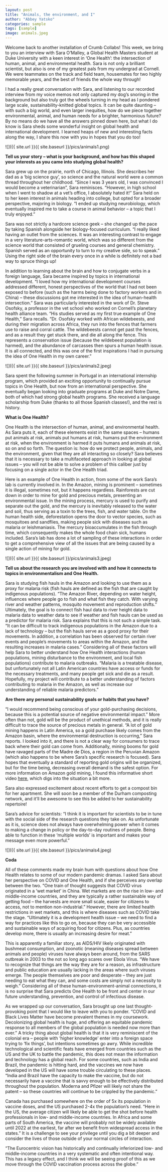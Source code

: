 ```yaml
---
layout: post
title: "Animals, the environment, and I"
author: "Abbey Yatsko"
categories: sample
tags: [sample]
image: animals.jpeg
---
```


Welcome back to another installation of Crumb Collabs! This week, we bring to you an interview with Sara O’Malley, a Global Health Masters student at Duke University with a keen interest in ‘One Health’: the intersection of human, animal, and environmental health. Sara is not only a brilliant scientist, but also is one of my greatest pals from my undergrad at Cornell. We were teammates on the track and field team, housemates for two highly memorable years, and the best of friends the whole way through!

I had a really great conversation with Sara, and listening to our recorded interview from my voice memos not only captured my dog’s snoring in the background but also truly got the wheels turning in my head as I pondered large scale, sustainability-knitted global topics. It can be quite daunting – with such a big world, and even larger inequities, how do we piece together environmental, animal, and human needs for a brighter, harmonious future? By no means do we have all the answers pinned down here, but what I do know is Sara sheds some wonderful insight on global health and international development. I learned heaps of new and interesting facts along the way, I share this now with you in hopes that you do too!

![]({{ site.url }}{{ site.baseurl }}/pics/animals1.png)

**Tell us your story – what is your background, and how has this shaped your interests as you came into studying global health?**

Sara grew up on the prairie, north of Chicago, Illinois. She describes her dad as a ‘big science guy’, so science and the natural world were a common thread throughout her childhood. “Since I was 3 years old, I was convinced I would become a veterinarian”, Sara reminisces. “However, in high school when I went to shadow at a vet’s office, I absolutely hated it!” Sara held on to her keen interest in animals heading into college, but opted for a broader perspective, majoring in biology. “I ended up studying neurobiology, which eventually inspired me to take a course in animal behavior – a topic that I truly enjoyed.”

Sara was not strictly a hardcore science geek – she changed up the pace by taking Spanish alongside her biology-focused curriculum. “I really liked having an outlet from the sciences. It was an interesting contrast to engage in a very literature-arts-romantic world, which was so different from the science world that consisted of grueling courses and general chemistry. Spanish served as an opportunity to turn to my creative side, so to speak.”  Using the right side of the brain every once in a while is definitely not a bad way to spruce things up! 

In addition to learning about the brain and how to conjugate verbs in a foreign language, Sara became inspired by topics in international development. “I loved how my international development courses addressed different, honest perspectives of the world that I had not been exposed to before (such as the harms being done to factory workers and in China) – these discussions got me interested in the idea of human-health intersection.” Sara was particularly interested in the work of Dr. Steve Osofsky, a professor in the vet school who worked on Cornell’s planetary health alliance team. “His studies served as my first true example of One Health,” Sara recalls. “Dr. Osofsky worked with African wildebeests, and during their migration across Africa, they run into the fences that farmers use to raise and corral cattle. The wildebeests cannot get past the fences, and as a result they get stuck there, and die all along the fence. This represents a conservation issue (because the wildebeest population is harmed), and the abundance of carcasses then spurs a human health issue. It is all connected, and this was one of the first inspirations I had in pursuing the idea of One Health in my own career.” 

![]({{ site.url }}{{ site.baseurl }}/pics/animals2.jpeg)

Sara spent the following summer in Portugal in an international internship program, which provided an exciting opportunity to continually pursue topics in One Health, but now from an international perspective. She eventually began looking into graduate programs at Duke and Notre Dame, both of which had strong global health programs. She received a language scholarship from Duke (thanks to all those Spanish classes!), and the rest is history.

**What is One Health?**

One Health is the intersection of human, animal, and environmental health. As Sara puts it, each of these elements exist in the same spaces – humans put animals at risk, animals put humans at risk, humans put the environment at risk, when the environment is harmed it puts humans and animals at risk, so on and so forth. The question is: how do we protect people, animals, and the environment, given that they are all interacting so closely? Sara believes that it is necessary to take a multifaceted approach in looking at global issues – you will not be able to solve a problem of this caliber just by focusing on a single actor in the One Health triad.

Here is an example of One Health in action, from some of the work Sara’s lab is currently involved in. In the Amazon, mining is prominent – sometimes it is illegal, sometimes not, but it happens regardless. Rainforests are cut down in order to mine for gold and precious metals, presenting an environmental issue. In the mining process, mercury is used to purify and separate out the gold, and the mercury is inevitably released to the water and soil, thus serving as a toxin to the trees, fish, and water table. On the human health side, deforestation opens the door to vector species, such as mosquitoes and sandflies, making people sick with diseases such as malaria or leishmaniasis. The mercury bioaccumulates in the fish through time, which consequently makes the whole food chain sick, humans included. Sara’s lab has done a lot of sampling of these interactions in order to get a comprehensive view of all the issues that are being caused by a single action of mining for gold.

![]({{ site.url }}{{ site.baseurl }}/pics/animals3.jpeg)

**Tell us about the research you are involved with and how it connects to topics in environmentalism and One Health.**

Sara is studying fish hauls in the Amazon and looking to use them as a proxy for malaria risk (fish hauls are defined as the fish that are caught by indigenous populations). “The Amazon River, depending on water height, influences where people go to fish and what fish they catch. With varying river and weather patterns, mosquito movement and reproduction shifts.” Ultimately, the goal is to connect fish haul data to river height data to malaria data to weather data to see if weather and fish hauls can be used as a predictor for malaria risk. Sara explains that this is not such a simple task. “It can be difficult to track indigenous populations in the Amazon due to a lack of technology – but the fish hauls serve as a good proxy for their movements. In addition, a correlation has been observed for certain river events and people’s movements to areas within the Amazon, and the resulting increases in malaria cases.” Considering all of these factors will help Sara to better understand how One Health interactions (human populations, mining disturbance to the environment, and local fish populations) contribute to malaria outbreaks. “Malaria is a treatable disease, but unfortunately not all Latin American countries have access or funds for the necessary treatments, and many people get sick and die as a result. Hopefully, my project will contribute to a better understanding of factors contributing to malaria in the Amazon, as well as increase our understanding of reliable malaria predictors.”

**Are there any personal sustainability goals or habits that you have?**

“I would recommend being conscious of your gold-purchasing decisions, because this is a potential source of negative environmental impact.” More often than not, gold will be the product of unethical methods, and it is really difficult to trace the source of precious metals in general. “A lot of gold mining happens in Latin America, so a gold purchase likely comes from the Amazon basin, where the environmental destruction is occurring,” Sara reports. I looked into it, and there is not a clear way for consumers to trace back where their gold can come from. Additionally, mining booms for gold have ravaged parts of the Madre de Dios, a region in the Peruvian Amazon (which also happens to be where Sara’s specific research is focused). Sara hopes that eventually a standard of reporting gold origins will be organized, but for the time being, decreasing overall demand is the safest option. For more information on Amazon gold mining, I found this informative short video [here](https://www.pbs.org/wnet/need-to-know/environment/video-the-price-of-gold-illegal-gold-mining-in-the-amazon/11114/), which digs into the situation a bit more.

Sara also expressed excitement about recent efforts to get a compost bin for her apartment. She will soon be a member of the Durham composting network, and it’ll be awesome to see this be added to her sustainability repertoire!

Sara’s advice for scientists: “I think it is important for scientists to be in tune with the social side of the research questions they take on. As unfortunate as it is, science does not always have overwhelming power when it comes to making a change in policy or the day-to-day routines of people. Being able to function in these ‘multiple worlds’ is important and makes your message even more powerful.”

![]({{ site.url }}{{ site.baseurl }}/pics/animals4.jpeg)

**Coda**

All of these comments made my brain hum with questions about how One Health relates to some of our modern pandemic dramas. I asked Sara about her perspective on COVID and One Health, and if she perceives any overlap between the two. “One train of thought suggests that COVID virus originated in a ‘wet market’ in China. Wet markets are on the rise in low- and middle-income countries, and they are typically a rather sustainable way of getting food – the harvests are more small scale, easier for citizens to access, not to mention non-industrial.” However, there are limited health restrictions in wet markets, and this is where diseases such as COVID take the stage. “Ultimately it is a development health issue – we need to find a way for practices like this to go on, because they can be very accessible and sustainable ways of acquiring food for citizens. Plus, as countries develop more, there is usually an increasing desire for meat.”

This is apparently a familiar story, as AIDS/HIV likely originated with bushmeat consumption, and zoonotic (meaning diseases spread between animals and people) viruses have always been around, from the SARS outbreak in 2003 to the not so long ago scares over Ebola Virus. “We have to recognize that things are the way they are for a reason, as infrastructure and public education are usually lacking in the areas where such viruses emerge. The people themselves are poor and desperate – they are just needing to eat what they can, and some costs are simply not a necessity to weigh.” Considering all of these human-environment-animal connections, it is no surprise that Sara predicts One Health to be front and center in our future understanding, prevention, and control of infectious disease.

As we wrapped up our conversation, Sara brought up one last thought-provoking point that I would like to leave with you to ponder. “COVID and Black Lives Matter have become prevalent themes in my coursework. Decolonizing global health is huge, and offering an equitable pandemic response to all members of the global population is needed now more than ever.” A tricky thing about global health is that it is very reminiscent of the colonial era – people with ‘higher knowledge’ enter into a foreign space trying to ‘fix things’, but intentions sometimes go awry. While incredible technological and scientific feats have emerged from countries such as the US and the UK to battle the pandemic, this does not mean the information and technology has a global reach. For some countries, such as India and Brazil, the pandemic is hitting hard, and the vaccines we now have developed in the US will have some trouble circulating to these places. “India and Brazil have the capacity to make the vaccine, but do not necessarily have a vaccine that is savvy enough to be effectively distributed throughout the population. Moderna and Pfizer will likely not share the patent – so these countries will continue to be crippled by the pandemic.”

Canada has purchased somewhere on the order of 5x its population in vaccine doses, and the US purchased 2-4x the population’s need. “Here in the US, the average citizen will likely be able to get the shot before health professionals in low- and middle-income countries. In Africa and some parts of South America, the vaccine will probably not be widely available until 2022 at the earliest, far after we benefit from widespread access in the states.” It is a challenge to see your privilege until you dig a bit deeper and consider the lives of those outside of your normal circles of interaction.

“The Eurocentric vision has historically and continually inferiorized low- and middle-income countries in a very systematic and often intentional way. This has a legacy effect, and I think we will be seeing proof of this as we move through the COVID vaccination process across the globe.”

